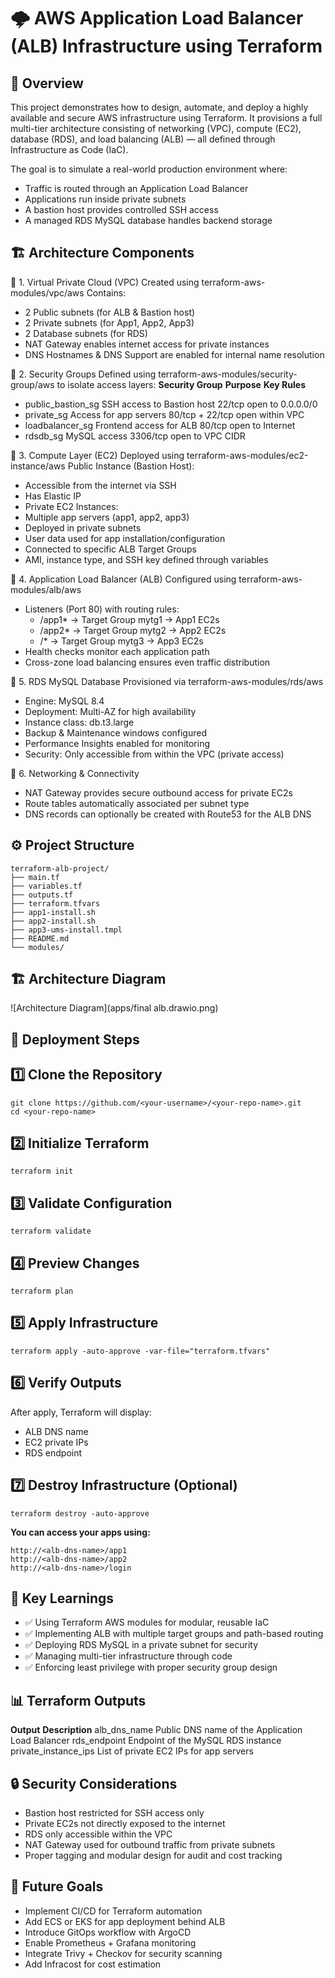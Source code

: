 # 🌩️ AWS Application Load Balancer (ALB) Infrastructure using Terraform
## 🧠 Overview

This project demonstrates how to design, automate, and deploy a highly available and secure AWS infrastructure using Terraform.
It provisions a full multi-tier architecture consisting of networking (VPC), compute (EC2), database (RDS), and load balancing (ALB) — all defined through Infrastructure as Code (IaC).

The goal is to simulate a real-world production environment where:
- Traffic is routed through an Application Load Balancer
- Applications run inside private subnets
- A bastion host provides controlled SSH access
- A managed RDS MySQL database handles backend storage

## 🏗️ Architecture Components
🔹 1. Virtual Private Cloud (VPC)
Created using terraform-aws-modules/vpc/aws
Contains:
- 2 Public subnets (for ALB & Bastion host)
- 2 Private subnets (for App1, App2, App3)
- 2 Database subnets (for RDS)
- NAT Gateway enables internet access for private instances
- DNS Hostnames & DNS Support are enabled for internal name resolution

🔹 2. Security Groups
Defined using terraform-aws-modules/security-group/aws to isolate access layers:
 **Security Group**	                 **Purpose**	             **Key Rules**
- public_bastion_sg	         SSH access to Bastion host  	  22/tcp open to 0.0.0.0/0
- private_sg	             Access for app servers	          80/tcp + 22/tcp open within VPC
- loadbalancer_sg	           Frontend access for ALB        80/tcp open to Internet
- rdsdb_sg	                       MySQL access	              3306/tcp open to VPC CIDR

🔹 3. Compute Layer (EC2)
Deployed using terraform-aws-modules/ec2-instance/aws
Public Instance (Bastion Host):
- Accessible from the internet via SSH
- Has Elastic IP
- Private EC2 Instances:
- Multiple app servers (app1, app2, app3)
- Deployed in private subnets
- User data used for app installation/configuration
- Connected to specific ALB Target Groups
- AMI, instance type, and SSH key defined through variables

🔹 4. Application Load Balancer (ALB)
Configured using terraform-aws-modules/alb/aws
- Listeners (Port 80) with routing rules:
   - /app1* → Target Group mytg1 → App1 EC2s
   - /app2* → Target Group mytg2 → App2 EC2s
   - /* → Target Group mytg3 → App3 EC2s
- Health checks monitor each application path
- Cross-zone load balancing ensures even traffic distribution

🔹 5. RDS MySQL Database
Provisioned via terraform-aws-modules/rds/aws
- Engine: MySQL 8.4
- Deployment: Multi-AZ for high availability
- Instance class: db.t3.large
- Backup & Maintenance windows configured
- Performance Insights enabled for monitoring
- Security: Only accessible from within the VPC (private access)

🔹 6. Networking & Connectivity
- NAT Gateway provides secure outbound access for private EC2s
- Route tables automatically associated per subnet type
- DNS records can optionally be created with Route53 for the ALB DNS


## ⚙️ Project Structure
```
terraform-alb-project/
├── main.tf
├── variables.tf
├── outputs.tf
├── terraform.tfvars
├── app1-install.sh
├── app2-install.sh
├── app3-ums-install.tmpl
├── README.md
└── modules/
```

## 🏗️ Architecture Diagram

![Architecture Diagram](apps/final alb.drawio.png)


## 🚀 Deployment Steps
## 1️⃣ Clone the Repository
```
git clone https://github.com/<your-username>/<your-repo-name>.git
cd <your-repo-name>
```

## 2️⃣ Initialize Terraform
```
terraform init
```
## 3️⃣ Validate Configuration
```
terraform validate
```
## 4️⃣ Preview Changes
```
terraform plan
```
## 5️⃣ Apply Infrastructure
```
terraform apply -auto-approve -var-file="terraform.tfvars"   
```
## 6️⃣ Verify Outputs
After apply, Terraform will display:
- ALB DNS name
- EC2 private IPs
- RDS endpoint

## 7️⃣ Destroy Infrastructure (Optional)
```
terraform destroy -auto-approve 
```

**You can access your apps using:**
```
http://<alb-dns-name>/app1
http://<alb-dns-name>/app2
http://<alb-dns-name>/login
```

## 🧠 Key Learnings
- ✅ Using Terraform AWS modules for modular, reusable IaC
- ✅ Implementing ALB with multiple target groups and path-based routing
- ✅ Deploying RDS MySQL in a private subnet for security
- ✅ Managing multi-tier infrastructure through code
- ✅ Enforcing least privilege with proper security group design

## 📊 Terraform Outputs
**Output**	                **Description**
alb_dns_name	        Public DNS name of the Application Load Balancer
rds_endpoint	        Endpoint of the MySQL RDS instance
private_instance_ips	List of private EC2 IPs for app servers

## 🔒 Security Considerations
- Bastion host restricted for SSH access only
- Private EC2s not directly exposed to the internet
- RDS only accessible within the VPC
- NAT Gateway used for outbound traffic from private subnets
- Proper tagging and modular design for audit and cost tracking

## 🎯 Future Goals
- Implement CI/CD for Terraform automation
- Add ECS or EKS for app deployment behind ALB
- Introduce GitOps workflow with ArgoCD
- Enable Prometheus + Grafana monitoring
- Integrate Trivy + Checkov for security scanning
- Add Infracost for cost estimation